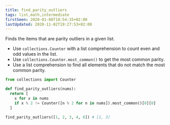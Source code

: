 ```yaml
---
title: find_parity_outliers
tags: list,math,intermediate
firstSeen: 2020-01-08T18:54:35+02:00
lastUpdated: 2020-11-02T19:27:53+02:00
---
```


Finds the items that are parity outliers in a given list.

- Use `collections.Counter` with a list comprehension to count even and odd values in the list.
- Use `collections.Counter.most_common()` to get the most common parity.
- Use a list comprehension to find all elements that do not match the most common parity.

```py
from collections import Counter

def find_parity_outliers(nums):
  return [
    x for x in nums
    if x % 2 != Counter([n % 2 for n in nums]).most_common()[0][0]
  ]
```

```py
find_parity_outliers([1, 2, 3, 4, 6]) # [1, 3]
```

